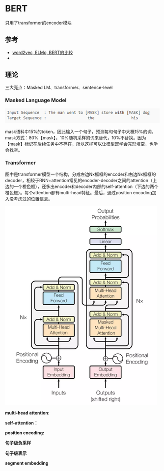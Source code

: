 # BERT

只用了transformer的encoder模块

## 参考

- [word2vec, ELMo, BERT的比较](https://www.cnblogs.com/rucwxb/p/10277217.html)
- 





## 理论

三大亮点：Masked LM、transformer、sentence-level

### Masked Language Model

![img](bert.assets/1214565-20190116140355998-735418598.png)

mask语料中15%的token，因此输入一个句子，预测每句句子中大概15%的词。mask方式：80%【mask】，10%随机采样的词来替代，10%不替换。因为【mask】标记在后续任务中不存在，所以这样可以让模型既学会完形填空，也学会找空。

### **Transformer** 

图中是transformer模型一个结构，分成左边Nx框框的encoder和右边Nx框框的decoder，相较于RNN+attention常见的encoder-decoder之间的attention（上边的一个橙色框），还多出encoder和decoder内部的self-attention（下边的两个橙色框）。每个attention都有multi-head特征。最后，通过position encoding加入没考虑过的位置信息。

![img](bert.assets/1214565-20190116142653316-1496131245.png)

**multi-head attention:**



**self-attention：**



**position encoding:**



**句子级负采样**



**句子级表示**



**segment embedding**



























